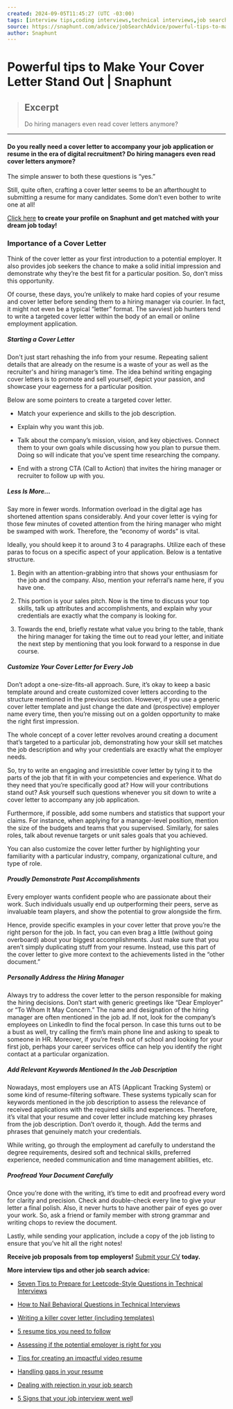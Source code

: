 ```yaml
---
created: 2024-09-05T11:45:27 (UTC -03:00)
tags: [interview tips,coding interviews,technical interviews,job search advice,interview preparation,developer jobs,tech jobs,it jobs,career advice,prepare for technical interviews,interview questions]
source: https://snaphunt.com/advice/jobSearchAdvice/powerful-tips-to-make-your-cover-letter-stand-out
author: Snaphunt
---
```


# Powerful tips to Make Your Cover Letter Stand Out | Snaphunt

> ## Excerpt
> Do hiring managers even read cover letters anymore?

---
#### Do you really need a cover letter to accompany your job application or resume in the era of digital recruitment? Do hiring managers even read cover letters anymore?

The simple answer to both these questions is “yes.”

Still, quite often, crafting a cover letter seems to be an afterthought to submitting a resume for many candidates. Some don’t even bother to write one at all!

[Click here](https://snaphunt.com/advice/jobSearchAdvice/www.snaphunt.com/submitcv) **to create your profile on Snaphunt and get matched with your dream job today!** 

### Importance of a Cover Letter

Think of the cover letter as your first introduction to a potential employer. It also provides job seekers the chance to make a solid initial impression and demonstrate why they’re the best fit for a particular position. So, don’t miss this opportunity.

Of course, these days, you’re unlikely to make hard copies of your resume and cover letter before sending them to a hiring manager via courier. In fact, it might not even be a typical “letter” format. The savviest job hunters tend to write a targeted cover letter within the body of an email or online employment application. 

##### **Starting a Cover Letter**

Don't just start rehashing the info from your resume. Repeating salient details that are already on the resume is a waste of your as well as the recruiter's and hiring manager’s time. The idea behind writing engaging cover letters is to promote and sell yourself, depict your passion, and showcase your eagerness for a particular position.

Below are some pointers to create a targeted cover letter.

-   Match your experience and skills to the job description.
    
-   Explain why you want this job.
    
-   Talk about the company’s mission, vision, and key objectives. Connect them to your own goals while discussing how you plan to pursue them. Doing so will indicate that you’ve spent time researching the company.
    
-   End with a strong CTA (Call to Action) that invites the hiring manager or recruiter to follow up with you.
    

##### **Less Is More…**

Say more in fewer words. Information overload in the digital age has shortened attention spans considerably. And your cover letter is vying for those few minutes of coveted attention from the hiring manager who might be swamped with work. Therefore, the “economy of words” is vital.

Ideally, you should keep it to around 3 to 4 paragraphs. Utilize each of these paras to focus on a specific aspect of your application. Below is a tentative structure.

1.  Begin with an attention-grabbing intro that shows your enthusiasm for the job and the company. Also, mention your referral’s name here, if you have one. 
    
2.  This portion is your sales pitch. Now is the time to discuss your top skills, talk up attributes and accomplishments, and explain why your credentials are exactly what the company is looking for.
    
3.  Towards the end, briefly restate what value you bring to the table, thank the hiring manager for taking the time out to read your letter, and initiate the next step by mentioning that you look forward to a response in due course.
    

##### Customize Your Cover Letter for Every Job

Don’t adopt a one-size-fits-all approach. Sure, it’s okay to keep a basic template around and create customized cover letters according to the structure mentioned in the previous section. However, if you use a generic cover letter template and just change the date and (prospective) employer name every time, then you’re missing out on a golden opportunity to make the right first impression.

The whole concept of a cover letter revolves around creating a document that’s targeted to a particular job, demonstrating how your skill set matches the job description and why your credentials are exactly what the employer needs. 

So, try to write an engaging and irresistible cover letter by tying it to the parts of the job that fit in with your competencies and experience. What do they need that you’re specifically good at? How will your contributions stand out? Ask yourself such questions whenever you sit down to write a cover letter to accompany any job application.

Furthermore, if possible, add some numbers and statistics that support your claims. For instance, when applying for a manager-level position, mention the size of the budgets and teams that you supervised. Similarly, for sales roles, talk about revenue targets or unit sales goals that you achieved.

You can also customize the cover letter further by highlighting your familiarity with a particular industry, company, organizational culture, and type of role. 

##### **Proudly Demonstrate Past Accomplishments**

Every employer wants confident people who are passionate about their work. Such individuals usually end up outperforming their peers, serve as invaluable team players, and show the potential to grow alongside the firm.

Hence, provide specific examples in your cover letter that prove you’re the right person for the job. In fact, you can even brag a little (without going overboard) about your biggest accomplishments. Just make sure that you aren’t simply duplicating stuff from your resume. Instead, use this part of the cover letter to give more context to the achievements listed in the “other document.”

##### **Personally Address the Hiring Manager**

Always try to address the cover letter to the person responsible for making the hiring decisions. Don’t start with generic greetings like “Dear Employer” or “To Whom It May Concern.” The name and designation of the hiring manager are often mentioned in the job ad. If not, look for the company’s employees on LinkedIn to find the focal person. In case this turns out to be a bust as well, try calling the firm’s main phone line and asking to speak to someone in HR. Moreover, if you’re fresh out of school and looking for your first job, perhaps your career services office can help you identify the right contact at a particular organization.

##### **Add Relevant Keywords Mentioned In the Job Description**

Nowadays, most employers use an ATS (Applicant Tracking System) or some kind of resume-filtering software. These systems typically scan for keywords mentioned in the job description to assess the relevance of received applications with the required skills and experiences. Therefore, it’s vital that your resume and cover letter include matching key phrases from the job description. Don’t overdo it, though. Add the terms and phrases that genuinely match your credentials.  

While writing, go through the employment ad carefully to understand the degree requirements, desired soft and technical skills, preferred experience, needed communication and time management abilities, etc.

##### **Proofread Your Document Carefully**

Once you’re done with the writing, it’s time to edit and proofread every word for clarity and precision. Check and double-check every line to give your letter a final polish. Also, it never hurts to have another pair of eyes go over your work. So, ask a friend or family member with strong grammar and writing chops to review the document.

Lastly, while sending your application, include a copy of the job listing to ensure that you’ve hit all the right notes!

**Receive job proposals from top employers!** [Submit your CV](https://snaphunt.com/submitcv) **today.**

**More interview tips and other job search advice:**

-   [Seven Tips to Prepare for Leetcode-Style Questions in Technical Interviews](https://snaphunt.com/advice/jobSearchAdvice/seven-tips-to-prepare-for-leetcode-style-questions-in-technical-interviews)
    
-   [How to Nail Behavioral Questions in Technical Interviews](https://snaphunt.com/advice/jobSearchAdvice/how-to-nail-behavioral-questions-in-technical-interviews)
    
-   [Writing a killer cover letter (including templates)](https://snaphunt.com/advice/jobSearchAdvice/writing-a-killer-cover-letter-%28including-templates%29)
    
-   [5 resume tips you need to follow](https://snaphunt.com/advice/jobSearchAdvice/5-resume-tips-you-need-to-follow)
    
-   [Assessing if the potential employer is right for you](https://snaphunt.com/advice/jobSearchAdvice/assessing-if-the-potential-employer-is-right-for-you)
    
-   [Tips for creating an impactful video resume](https://snaphunt.com/advice/jobSearchAdvice/tips-for-creating-an-impactful-video-resume)
    
-   [Handling gaps in your resume](https://snaphunt.com/advice/jobSearchAdvice/handling-gaps-in-your-resume)
    
-   [Dealing with rejection in your job search](https://snaphunt.com/advice/jobSearchAdvice/dealing-with-rejection-in-your-job-search)
    
-   [5 Signs that your job interview went wel](https://snaphunt.com/advice/jobSearchAdvice/5-signs-that-your-job-interview-went-well)l
